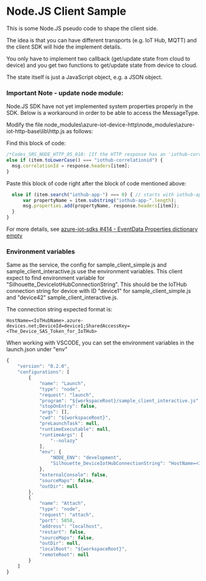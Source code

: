 # Node.JS Client Sample

This is some Node.JS pseudo code to shape the client side.

The idea is that you can have different transports (e.g. IoT Hub, MQTT) and the client SDK will hide the implement details.

You only have to implement two callback (get/update state from cloud to device) and you get two functions to get/update state from device to cloud.

The state itself is just a JavaScript object, e.g. a JSON object.


### Important Note - update node module:
Node.JS SDK have not yet implemented system properties properly in the SDK. Below is a workaround in order to be able to access the MessageType.

Modify the file node_modules\azure-iot-device-http\node_modules\azure-iot-http-base\lib\http.js as follows:

Find this block of code:
```javascript
/*Codes_SRS_NODE_HTTP_05_010: [If the HTTP response has an 'iothub-correlationid' header, it shall be saved as the correlationId property on the created Message.]*/
else if (item.toLowerCase() === "iothub-correlationid") {
  msg.correlationId = response.headers[item];
}
```

Paste this block of code right after the block of code mentioned above:
```javascript
  else if (item.search("iothub-app-") === 0) { // starts with iothub-app-
      var propertyName = item.substring("iothub-app-".length);
      msg.properties.add(propertyName, response.headers[item]);
  }
}
```

For more details, see [azure-iot-sdks #414 - EventData Properties dictionary empty ](https://github.com/Azure/azure-iot-sdks/issues/414)

### Environment variables



Same as the service, the config for sample_client_simple.js and sample_client_interactive.js use the environment variables.
This client expect to find environment variable for "Silhouette_DeviceIotHubConnectionString".
This should be the IoTHub connection string for device with ID "device1" for sample_client_simple.js and "device42" sample_client_interactive.js.

The connection string expected format is:
```
HostName=<IoTHubName>.azure-devices.net;DeviceId=device1;SharedAccessKey=<The_Device_SAS_Token_for_IoTHub>
```


When working with VSCODE, you can set the environment variables in the launch.json under "env"

```javascript
{
    "version": "0.2.0",
    "configurations": [
        {
            "name": "Launch",
            "type": "node",
            "request": "launch",
            "program": "${workspaceRoot}/sample_client_interactive.js",
            "stopOnEntry": false,
            "args": [],
            "cwd": "${workspaceRoot}",
            "preLaunchTask": null,
            "runtimeExecutable": null,
            "runtimeArgs": [
                "--nolazy"
            ],
            "env": {
                "NODE_ENV": "development",
                "Silhouette_DeviceIotHubConnectionString": "HostName=<IoTHubName>.azure-devices.net;DeviceId=device1;SharedAccessKey=<The_Device_SAS_Token_for_IoTHub>"
            },
            "externalConsole": false,
            "sourceMaps": false,
            "outDir": null
        },
        {
            "name": "Attach",
            "type": "node",
            "request": "attach",
            "port": 5858,
            "address": "localhost",
            "restart": false,
            "sourceMaps": false,
            "outDir": null,
            "localRoot": "${workspaceRoot}",
            "remoteRoot": null
        }
    ]
}
```




